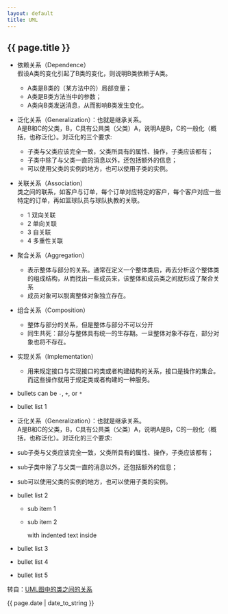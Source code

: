 ```yaml
---
layout: default
title: UML
---
```


## {{ page.title }}  
 - 依赖关系（Dependence）  
  假设A类的变化引起了B类的变化，则说明B类依赖于A类。  
	- A类是B类的（某方法中的）局部变量；
	- A类是B类方法当中的参数；
	- A类向B类发送消息，从而影响B类发生变化。  
 - 泛化关系（Generalization）：也就是继承关系。  
  A是B和C的父类，B，C具有公共类（父类）A，说明A是B，C的一般化（概括，也称泛化）。对泛化的三个要求:  
	- 子类与父类应该完全一致，父类所具有的属性、操作，子类应该都有；
	- 子类中除了与父类一直的消息以外，还包括额外的信息；
	- 可以使用父类的实例的地方，也可以使用子类的实例。  
 - 关联关系（Association）  
  类之间的联系，如客户与订单，每个订单对应特定的客户，每个客户对应一些特定的订单，再如篮球队员与球队执教的关联。  
	- 1 双向关联
	- 2 单向关联
	- 3 自关联
	- 4 多重性关联  
 - 聚合关系（Aggregation）  
	- 表示整体与部分的关系。通常在定义一个整体类后，再去分析这个整体类的组成结构，从而找出一些成员来，该整体和成员类之间就形成了聚合关系
	- 成员对象可以脱离整体对象独立存在。  
 - 组合关系（Composition）  
	- 整体与部分的关系，但是整体与部分不可以分开
	- 同生共死：部分与整体具有统一的生存期。一旦整体对象不存在，部分对象也将不存在。  
 - 实现关系（Implementation）  
	- 用来规定接口与实现接口的类或者构建结构的关系，接口是操作的集合。而这些操作就用于规定类或者构建的一种服务。

- bullets can be `-`, `+`, or `*`
 - bullet list 1
 - 泛化关系（Generalization）：也就是继承关系。  
  A是B和C的父类，B，C具有公共类（父类）A，说明A是B，C的一般化（概括，也称泛化）。对泛化的三个要求:  
  - sub子类与父类应该完全一致，父类所具有的属性、操作，子类应该都有；
  - sub子类中除了与父类一直的消息以外，还包括额外的信息；
  - sub可以使用父类的实例的地方，也可以使用子类的实例。  
 - bullet list 2
    - sub item 1
    - sub item 2

        with indented text inside

 - bullet list 3
 + bullet list 4
 * bullet list 5


转自：[UML图中的类之间的关系](http://blog.csdn.net/hguisu/article/details/7609483)




{{ page.date | date_to_string }}